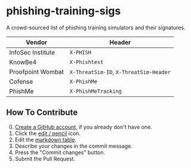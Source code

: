 # phishing-training-sigs

A crowd-sourced list of phishing training simulators and their signatures.

| Vendor            | Header              |
| ------------------|---------------------|
| InfoSec Institute | `X-PHISH`           |
| KnowBe4           | `X-Phishtest`       |
| Proofpoint Wombat | `X-ThreatSim-ID`, `X-ThreatSim-Header` |
| Cofense           | `X-PhishMe`         |
| PhishMe           | `X-PhishMeTracking` |

## How To Contribute

0. [Create a GitHub account](https://github.com/signup), if you already don't have one.
1. Click the [edit / pencil](https://github.com/postmodern/phishing-training-sigs/edit/main/README.md) icon.
2. Edit the [markdown table](https://docs.github.com/en/get-started/writing-on-github/working-with-advanced-formatting/organizing-information-with-tables).
3. Describe your changes in the commit message.
4. Press the "Commit changes" button.
5. Submit the Pull Request.
